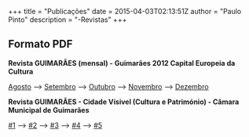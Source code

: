 +++
title = "Publicações"
date = 2015-04-03T02:13:51Z
author = "Paulo Pinto"
description = "-Revistas"
+++

## Formato PDF

**Revista GUIMARÃES (mensal) - Guimarães 2012 Capital Europeia da Cultura**

[Agosto](/revistas/8CEC2012_WEB.pdf) --> [Setembro](/revistas/9CEC2012_WEB.PDF) --> [Outubro](/revistas/10CEC2012_WEB.PDF) --> [Novembro](/revistas/11CEC2012_WEB.pdf) --> [Dezembro](/revistas/12CEC2012_WEB.pdf)
<br>

**Revista GUIMARÃES - Cidade Vísivel (Cultura e Património) - Câmara Municipal de Guimarães**

[#1](https://paulo-pinto.com/downloads/1GUIMARAES_WEB.pdf) --> [#2](https://paulo-pinto.com/downloads/2GUIMARAES_WEB.pdf) --> [#3](https://paulo-pinto.com/downloads/3GUIMARAES_WEB.pdf) --> [#4](https://paulo-pinto.com/downloads/4GUIMARAES_WEB.pdf) --> [#5](https://paulo-pinto.com/downloads/5GUIMARAES_WEB.pdf)
